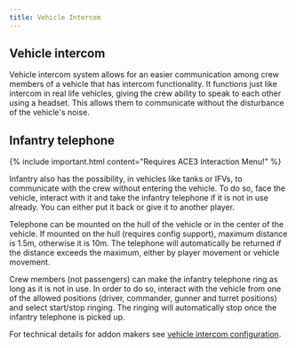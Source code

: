 ```yaml
---
title: Vehicle Intercom
---
```


## Vehicle intercom

Vehicle intercom system allows for an easier communication among crew members of a vehicle that has intercom functionality. It functions just like intercom in real life vehicles, giving the crew ability to speak to each other using a headset. This allows them to communicate without the disturbance of the vehicle's noise.

## Infantry telephone

{% include important.html content="Requires ACE3 Interaction Menu!" %}

Infantry also has the possibility, in vehicles like tanks or IFVs, to communicate with the crew without entering the vehicle. To do so, face the vehicle, interact with it and take the infantry telephone if it is not in use already. You can either put it back or give it to another player.

Telephone can be mounted on the hull of the vehicle or in the center of the vehicle. If mounted on the hull (requires config support), maximum distance is 1.5m, otherwise it is 10m. The telephone will automatically be returned if the distance exceeds the maximum, either by player movement or vehicle movement.

Crew members (not passengers) can make the infantry telephone ring as long as it is not in use. In order to do so, interact with the vehicle from one of the allowed positions (driver, commander, gunner and turret positions) and select start/stop ringing. The ringing will automatically stop once the infantry telephone is picked up.

For technical details for addon makers see [vehicle intercom configuration](/wiki/frameworks/vehicle-intercom).
